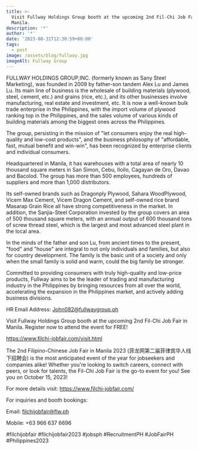 ```yaml
---
title: >-
  Visit Fullway Holdings Group booth at the upcoming 2nd Fil-Chi Job Fair in
  Manila.
description: '*'
author: '*'
date: '2023-08-31T12:30:59+08:00'
tags:
  - post
image: /assets/blog/fullway.jpg
imageAlt: Fullway Group
---
```

FULLWAY HOLDINGS GROUP,INC. (formerly known as Sany Steel Marketing), was founded in 2009 by father-son tandem Alex Lu and James Lu. Its main line of business is the wholesale of building materials (plywood, steel, cement, etc.) and grains (rice, etc.), and its other businesses involve manufacturing, real estate and investment, etc. It is now a well-known bulk trade enterprise in the Philippines, with the import volume of plywood ranking top in the Philippines, and the sales volume of various kinds of building materials among the biggest ones across the Philippines.

The group, persisting in the mission of "let consumers enjoy the real high-quality and low-cost products", and the business philosophy of "affordable, fast, mutual benefit and win-win", has been recognized by enterprise clients and individual consumers.

Headquartered in Manila, it has warehouses with a total area of nearly 10 thousand square meters in San Simon, Cebu, Iloilo, Cagayan de Oro, Davao and Bacolod. The group has more than 500 employees, hundreds of suppliers and more than 1,000 distributors.

Its self-owned brands such as Dragonply Plywood, Sahara WoodPlywood, Vicem Max Cement, Vicem Dragon Cement, and self-owned rice brand Masarap Grain Rice all have strong competitiveness in the market. In addition, the Sanjia-Steel Corporation invested by the group covers an area of 500 thousand square meters, with an annual output of 600 thousand tons of screw thread steel, which is the largest and most advanced steel plant in the local area.

In the minds of the father and son Lu, from ancient times to the present, "food" and "house" are integral to not only individuals and families, but also for country development. The family is the basic unit of a society and only when the small family is solid and warm, could the big family be stronger.

Committed to providing consumers with truly high-quality and low-price products, Fullway aims to be the leader of trading and manufacturing industry in the Philippines by bringing resources from all over the world, accelerating the expansion in the Philippines market, and actively adding business divisions.

HR Email Address: John082@fullwaygroup.ph

Visit Fullway Holdings Group booth at the upcoming 2nd Fil-Chi Job Fair in Manila. Register now to attend the event for FREE!

<https://www.filchi-jobfair.com/visit.html>

The 2nd Filipino-Chinese Job Fair in Manila 2023 (菲龙网第二届菲律宾华人线下招聘会) is the most anticipated event of the year for jobseekers and companies alike! Whether you're looking to switch careers, connect with peers, or look for talents, the Fil-Chi Job Fair is the go-to event for you! See you on October 15, 2023!

For more details visit: <https://www.filchi-jobfair.com/>

For inquiries and booth bookings:

Email: filchijobfair@flw.ph

Mobile: +63 966 637 6696

\#filchijobfair #filchijobfair2023 #jobsph #RecruitmentPH #JobFairPH #Philippines2023
